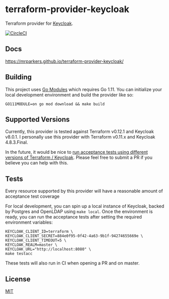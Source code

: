 # terraform-provider-keycloak
Terraform provider for [Keycloak](https://www.keycloak.org/).

[![CircleCI](https://circleci.com/gh/mrparkers/terraform-provider-keycloak.svg?style=svg)](https://circleci.com/gh/mrparkers/terraform-provider-keycloak)

## Docs

https://mrparkers.github.io/terraform-provider-keycloak/

## Building

This project uses [Go Modules](https://github.com/golang/go/wiki/Modules) which requires Go 1.11.
You can initialize your local development environment and build the provider like so:

```
GO111MODULE=on go mod download && make build
```

## Supported Versions

Currently, this provider is tested against Terraform v0.12.1 and Keycloak v8.0.1. I personally use this provider with Terraform v0.11.x and Keycloak 4.8.3.Final.

In the future, it would be nice to [run acceptance tests using different versions of Terraform / Keycloak](https://github.com/mrparkers/terraform-provider-keycloak/issues/111). Please feel free to submit a PR if you believe you can help with this.

## Tests

Every resource supported by this provider will have a reasonable amount of acceptance test coverage

For local development, you can spin up a local instance of Keycloak, backed by Postgres and OpenLDAP using `make local`.
Once the environment is ready, you can run the acceptance tests after setting the required environment variables:

```
KEYCLOAK_CLIENT_ID=terraform \
KEYCLOAK_CLIENT_SECRET=884e0f95-0f42-4a63-9b1f-94274655669e \
KEYCLOAK_CLIENT_TIMEOUT=5 \
KEYCLOAK_REALM=master \
KEYCLOAK_URL="http://localhost:8080" \
make testacc
```

These tests will also run in CI when opening a PR and on master.

## License

[MIT](https://github.com/mrparkers/terraform-provider-keycloak/blob/master/LICENSE)
